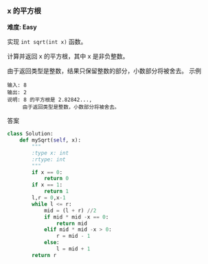 ### x 的平方根
**难度: Easy**

实现 `int sqrt(int x)` 函数。

计算并返回 x 的平方根，其中 x 是非负整数。

由于返回类型是整数，结果只保留整数的部分，小数部分将被舍去。
示例
```
输入: 8
输出: 2
说明: 8 的平方根是 2.82842..., 
     由于返回类型是整数，小数部分将被舍去。
```
答案
```python
class Solution:
    def mySqrt(self, x):
        """
        :type x: int
        :rtype: int
        """
        if x == 0:
            return 0
        if x == 1:
            return 1
        l,r = 0,x-1
        while l <= r:
            mid = (l + r) //2
            if mid * mid -x == 0:
                return mid
            elif mid * mid -x > 0:
                r = mid - 1
            else:
                l = mid + 1
        return r
        
```

